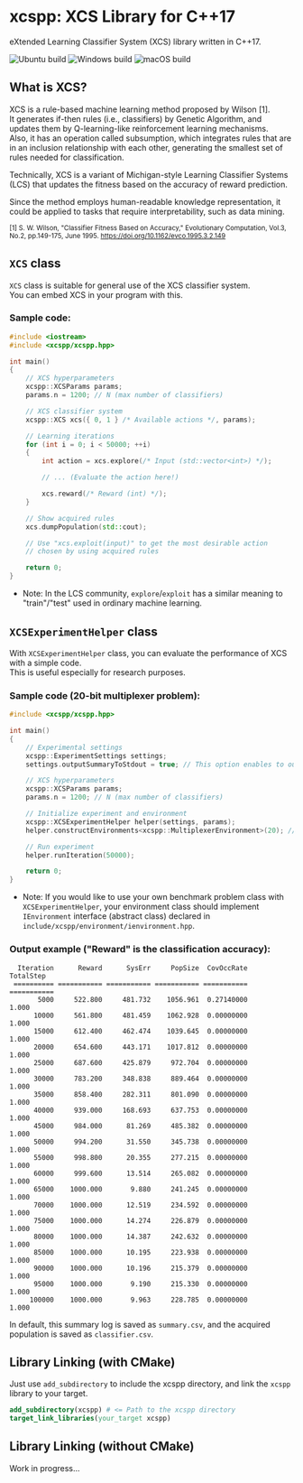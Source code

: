 # xcspp: XCS Library for C++17
eXtended Learning Classifier System (XCS) library written in C++17.

![Ubuntu build](https://github.com/m4saka/xcspp/workflows/Ubuntu%20build/badge.svg)
![Windows build](https://github.com/m4saka/xcspp/workflows/Windows%20build/badge.svg)
![macOS build](https://github.com/m4saka/xcspp/workflows/macOS%20build/badge.svg)

## What is XCS?
XCS is a rule-based machine learning method proposed by Wilson [1].  
It generates if-then rules (i.e., classifiers) by Genetic Algorithm, and updates them by Q-learning-like reinforcement learning mechanisms.  
Also, it has an operation called subsumption, which integrates rules that are in an inclusion relationship with each other, generating the smallest set of rules needed for classification.

Technically, XCS is a variant of Michigan-style Learning Classifier Systems (LCS) that updates the fitness based on the accuracy of reward prediction.

Since the method employs human-readable knowledge representation, it could be applied to tasks that require interpretability, such as data mining.

<sub>[1] S. W. Wilson, "Classifier Fitness Based on Accuracy," Evolutionary Computation, Vol.3, No.2, pp.149-175, June 1995. https://doi.org/10.1162/evco.1995.3.2.149</sub>

## `XCS` class
`XCS` class is suitable for general use of the XCS classifier system.  
You can embed XCS in your program with this.

### Sample code:
```cpp
#include <iostream>
#include <xcspp/xcspp.hpp>

int main()
{
    // XCS hyperparameters
    xcspp::XCSParams params;
    params.n = 1200; // N (max number of classifiers)

    // XCS classifier system
    xcspp::XCS xcs({ 0, 1 } /* Available actions */, params);

    // Learning iterations
    for (int i = 0; i < 50000; ++i)
    {
        int action = xcs.explore(/* Input (std::vector<int>) */);

        // ... (Evaluate the action here!)

        xcs.reward(/* Reward (int) */);
    }

    // Show acquired rules
    xcs.dumpPopulation(std::cout);

    // Use "xcs.exploit(input)" to get the most desirable action
    // chosen by using acquired rules

    return 0;
}
```
- Note: In the LCS community, `explore`/`exploit` has a similar meaning to "train"/"test" used in ordinary machine learning.

## `XCSExperimentHelper` class
With `XCSExperimentHelper` class, you can evaluate the performance of XCS with a simple code.  
This is useful especially for research purposes.

### Sample code (20-bit multiplexer problem):
```cpp
#include <xcspp/xcspp.hpp>

int main()
{
    // Experimental settings
    xcspp::ExperimentSettings settings;
    settings.outputSummaryToStdout = true; // This option enables to output summary log to console.

    // XCS hyperparameters
    xcspp::XCSParams params;
    params.n = 1200; // N (max number of classifiers)

    // Initialize experiment and environment
    xcspp::XCSExperimentHelper helper(settings, params);
    helper.constructEnvironments<xcspp::MultiplexerEnvironment>(20); // This calls xcspp::MultiplexerEnvironment constructor.

    // Run experiment
    helper.runIteration(50000);

    return 0;
}
```
- Note: If you would like to use your own benchmark problem class with `XCSExperimentHelper`, your environment class should implement `IEnvironment` interface (abstract class) declared in `include/xcspp/environment/ienvironment.hpp`.

### Output example ("Reward" is the classification accuracy):
```
  Iteration      Reward      SysErr     PopSize  CovOccRate   TotalStep
 ========== =========== =========== =========== =========== ===========
       5000     522.800     481.732    1056.961  0.27140000       1.000
      10000     561.800     481.459    1062.928  0.00000000       1.000
      15000     612.400     462.474    1039.645  0.00000000       1.000
      20000     654.600     443.171    1017.812  0.00000000       1.000
      25000     687.600     425.879     972.704  0.00000000       1.000
      30000     783.200     348.838     889.464  0.00000000       1.000
      35000     858.400     282.311     801.090  0.00000000       1.000
      40000     939.000     168.693     637.753  0.00000000       1.000
      45000     984.000      81.269     485.382  0.00000000       1.000
      50000     994.200      31.550     345.738  0.00000000       1.000
      55000     998.800      20.355     277.215  0.00000000       1.000
      60000     999.600      13.514     265.082  0.00000000       1.000
      65000    1000.000       9.880     241.245  0.00000000       1.000
      70000    1000.000      12.519     234.592  0.00000000       1.000
      75000    1000.000      14.274     226.879  0.00000000       1.000
      80000    1000.000      14.387     242.632  0.00000000       1.000
      85000    1000.000      10.195     223.938  0.00000000       1.000
      90000    1000.000      10.196     215.379  0.00000000       1.000
      95000    1000.000       9.190     215.330  0.00000000       1.000
     100000    1000.000       9.963     228.785  0.00000000       1.000
```
In default, this summary log is saved as `summary.csv`, and the acquired population is saved as `classifier.csv`.

## Library Linking (with CMake)
Just use `add_subdirectory` to include the xcspp directory, and link the `xcspp` library to your target.
```cmake
add_subdirectory(xcspp) # <= Path to the xcspp directory
target_link_libraries(your_target xcspp)
```

## Library Linking (without CMake)
Work in progress...
